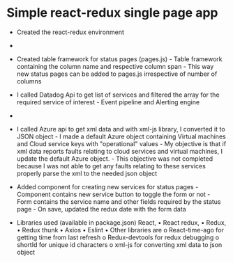 # Simple react-redux single page app
+ Created the react-redux environment
+
+ Created table framework for status pages (pages.js) - Table framework containing the column name and respective column span - This way new status pages can be added to pages.js irrespective of number of columns
+ I called Datadog Api to get list of services and filtered the array for the required service of interest - Event pipeline and Alerting engine
+ 
+ I called Azure api to get xml data and with xml-js library, I converted it to JSON object - I made a default Azure object containing Virtual machines and Cloud service keys with "operational" values - My objective is that if xml data reports faults relating to cloud services and virtual machines, I update the default Azure object. - This objective was not completed because I was not able to get any faults relating to these services properly parse the xml to the needed json object
+ Added component for creating new services for status pages - Component contains new service button to toggle the form or not - Form contains the service name and other fields required by the status page - On save, updated the redux date with the form data

+ Libraries used (available in package.json)
React,
•	 React redux,
•	Redux,
•	Redux thunk
•	Axios
•	Eslint
•	Other libraries are
o	React-time-ago for getting time from last refresh
o	Redux-devtools for redux debugging
o	shortId for unique id characters
o	xml-js for converting xml data to json object
		
	
	
	
	
